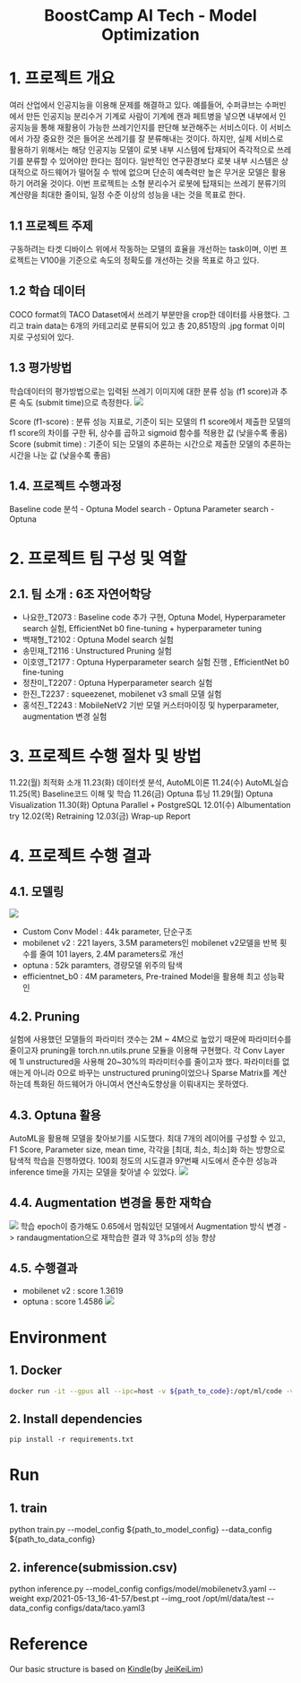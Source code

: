 <h1 align="center">
BoostCamp AI Tech - Model Optimization 
</h1>

# 1. 프로젝트 개요
여러 산업에서 인공지능을 이용해 문제를 해결하고 있다. 예를들어, 수퍼큐브는 수퍼빈에서 만든 인공지능 분리수거 기계로 사람이 기계에 캔과 페트병을 넣으면 내부에서 인공지능을 통해 재활용이 가능한 쓰레기인지를 판단해 보관해주는 서비스이다. 이 서비스에서 가장 중요한 것은 들어온 쓰레기를 잘 분류해내는 것이다.  하지만,  실제 서비스로 활용하기 위해서는 해당 인공지능 모델이 로봇 내부 시스템에 탑재되어 즉각적으로 쓰레기를 분류할 수 있어야만 한다는 점이다. 일반적인 연구환경보다 로봇 내부 시스템은 상대적으로 하드웨어가 떨어질 수 밖에 없으며 단순히 예측력만 높은 무거운 모델은 활용하기 어려울 것이다.
이번 프로젝트는 소형 분리수거 로봇에 탑재되는 쓰레기 분류기의 계산량을 최대한 줄이되, 일정 수준 이상의 성능을 내는 것을 목표로 한다.

## 1.1 프로젝트 주제
구동하려는 타겟 디바이스 위에서 작동하는 모델의 효율을 개선하는 task이며, 이번 프로젝트는 V100을 기준으로 속도의 정확도를 개선하는 것을 목표로 하고 있다.

## 1.2 학습 데이터 
COCO format의 TACO Dataset에서 쓰레기 부분만을 crop한 데이터를 사용했다. 그리고 train data는 6개의 카테고리로 분류되어 있고 총 20,851장의 .jpg format 이미지로 구성되어 있다.

## 1.3 평가방법
학습데이터의 평가방법으로는 입력된 쓰레기 이미지에 대한 분류 성능 (f1 score)과 추론 속도 (submit time)으로 측정한다.
![](https://i.imgur.com/G6Qbmal.png)

Score (f1-score) : 분류 성능 지표로, 기준이 되는 모델의 f1 score에서 제출한 모델의 f1 score의 차이를 구한 뒤, 상수를 곱하고 sigmoid 함수를 적용한 값 (낮을수록 좋음)
Score (submit time) : 기준이 되는 모델의 추론하는 시간으로 제출한 모델의 추론하는 시간을 나눈 값 (낮을수록 좋음)

## 1.4. 프로젝트 수행과정
Baseline code 분석 - Optuna Model search - Optuna Parameter search - Optuna 

#

# 2. 프로젝트 팀 구성 및 역할
## 2.1. 팀 소개 : 6조 자연어학당
- 나요한_T2073 : Baseline code 추가 구현, Optuna Model, Hyperparameter search 실험, 
		EfficientNet b0 fine-tuning + hyperparameter tuning
- 백재형_T2102 :  Optuna Model search 실험
- 송민재_T2116 :  Unstructured Pruning 실험
- 이호영_T2177 : Optuna Hyperparameter search 실험 진행 , EfficientNet b0 fine-tuning
- 정찬미_T2207 : Optuna Hyperparameter search 실험
- 한진_T2237  :  squeezenet, mobilenet v3 small 모델 실험
- 홍석진_T2243 : MobileNetV2 기반 모델 커스터마이징 및 hyperparameter, augmentation 변경 실험



# 3. 프로젝트 수행 절차 및 방법
11.22(월) 최적화 소개
11.23(화) 데이터셋 분석, AutoML이론
11.24(수) AutoML실습
11.25(목) Baseline코드 이해 및 학습
11.26(금) Optuna 튜닝
11.29(월) Optuna Visualization
11.30(화) Optuna Parallel + PostgreSQL
12.01(수) Albumentation try
12.02(목) Retraining
12.03(금) Wrap-up Report 

# 4. 프로젝트 수행 결과

## 4.1. 모델링
![](https://i.imgur.com/DHmdUbj.png)

- Custom Conv Model : 44k parameter, 단순구조 
- mobilenet v2 : 221 layers, 3.5M parameters인 mobilenet v2모델을 반복 횟수를 줄여 101 layers, 2.4M parameters로 개선
- optuna : 52k paramters, 경량모델 위주의 탐색
- efficientnet_b0 : 4M parameters, Pre-trained Model을 활용해 최고 성능확인


## 4.2. Pruning
실험에 사용했던 모델들의 파라미터 갯수는 2M ~ 4M으로 높았기 때문에 파라미터수를 줄이고자  pruning을 torch.nn.utils.prune 모듈을 이용해 구현했다. 각 Conv Layer에 1l unstructured을 사용해 20~30%의 파라미터수를 줄이고자 했다. 파라미터를 없애는게 아니라 0으로 바꾸는 unstructured  pruning이었으나 Sparse Matrix를 계산하는데 특화된 하드웨어가 아니여서 연산속도향상을 이뤄내지는 못하였다.

## 4.3. Optuna 활용
AutoML을 활용해 모델을 찾아보기를 시도했다. 최대 7개의 레이어를 구성할 수 있고, F1 Score, Parameter size, mean time, 각각을 [최대, 최소, 최소]화 하는 방향으로 탐색적 학습을 진행하였다. 100회 정도의 시도결과 97번째 시도에서 준수한 성능과 inference time을 가지는 모델을 찾아낼 수 있었다.
![](https://i.imgur.com/kNYBnA0.png)


## 4.4. Augmentation 변경을 통한 재학습  
![](https://i.imgur.com/ZJ27inI.png)
학습 epoch이 증가해도 0.65에서 멈춰있던 모델에서 Augmentation 방식 변경
->  randaugmentation으로 재학습한 결과 약 3%p의 성능 향상


## 4.5. 수행결과
- mobilenet v2 : score 1.3619
- optuna : score 1.4586
![](https://i.imgur.com/4dB7Soo.png)



# Environment
## 1. Docker
```bash
docker run -it --gpus all --ipc=host -v ${path_to_code}:/opt/ml/code -v ${path_to_dataset}:/opt/ml/data placidus36/pstage4_lightweight:v0.4 /bin/bash
```
## 2. Install dependencies
```
pip install -r requirements.txt
```

# Run
## 1. train
python train.py --model_config ${path_to_model_config} --data_config ${path_to_data_config}

## 2. inference(submission.csv)
python inference.py --model_config configs/model/mobilenetv3.yaml --weight exp/2021-05-13_16-41-57/best.pt --img_root /opt/ml/data/test --data_config configs/data/taco.yaml3

# Reference
Our basic structure is based on [Kindle](https://github.com/JeiKeiLim/kindle)(by [JeiKeiLim](https://github.com/JeiKeiLim))


